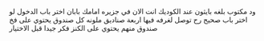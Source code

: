 ود مكتوب بلغه بايثون عند الكوديك انت الان في جزيره
امامك بابان اختر باب الدخول لو اختر باب صحيح
رح توصل لغرفه فيها اربعة صناديق ملونه
كل صندوق يحتوي على فخ 
صندوق منهم يحتوي على الكنز
فكر جيدا قبل الاختيار
